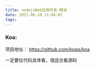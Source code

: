 ```yaml
---
title: nodejsWeb应用开发-精读
date: 2021-06-10 11:04:07
tags:
---
```

### Koa:
项目地址：
https://github.com/koajs/koa

一定要拉代码具体看，很适合看源码